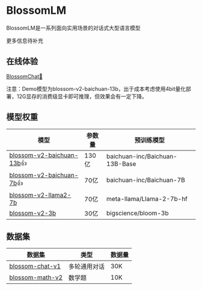 # BlossomLM

BlossomLM是一系列面向实用场景的对话式大型语言模型

更多信息待补充

## 在线体验

[BlossomChat🚀](https://chat.rainng.com/)

注意：Demo模型为blossom-v2-baichuan-13b，出于成本考虑使用4bit量化部署，12G显存的消费级显卡即可推理，但效果会有一定下降。

## 模型权重

| 模型                                                         | 参数量 | 预训练模型                     |
| ------------------------------------------------------------ | ------ | ------------------------------ |
| [blossom-v2-baichuan-13b](https://huggingface.co/Azure99/blossom-v2-baichuan-13b)👍 | 130亿  | baichuan-inc/Baichuan-13B-Base |
| [blossom-v2-baichuan-7b](https://huggingface.co/Azure99/blossom-v2-baichuan-7b)👍 | 70亿   | baichuan-inc/Baichuan-7B       |
| [blossom-v2-llama2-7b](https://huggingface.co/Azure99/blossom-v2-llama2-7b) | 70亿   | meta-llama/Llama-2-7b-hf       |
| [blossom-v2-3b](https://huggingface.co/Azure99/blossom-v2-3b) | 30亿   | bigscience/bloom-3b            |

## 数据集

| 数据集                                                       | 类型         | 数据量 |
| ------------------------------------------------------------ | ------------ | ------ |
| [blossom-chat-v1](https://huggingface.co/datasets/Azure99/blossom-chat-v1) | 多轮通用对话 | 30K    |
| [blossom-math-v2](https://huggingface.co/datasets/Azure99/blossom-math-v2) | 数学题       | 10K    |
